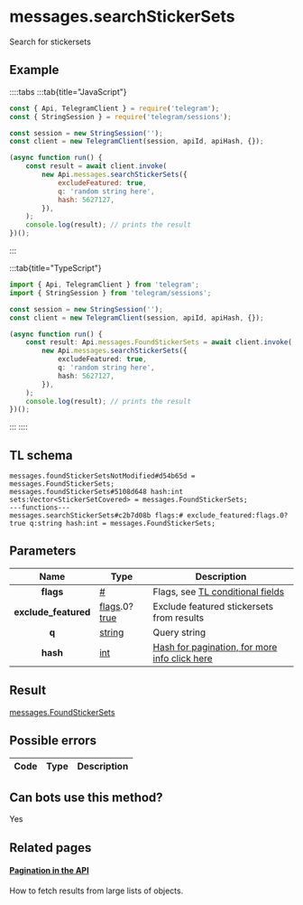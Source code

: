 # messages.searchStickerSets

Search for stickersets

## Example

::::tabs
:::tab{title="JavaScript"}

```js
const { Api, TelegramClient } = require('telegram');
const { StringSession } = require('telegram/sessions');

const session = new StringSession('');
const client = new TelegramClient(session, apiId, apiHash, {});

(async function run() {
    const result = await client.invoke(
        new Api.messages.searchStickerSets({
            excludeFeatured: true,
            q: 'random string here',
            hash: 5627127,
        }),
    );
    console.log(result); // prints the result
})();
```

:::

:::tab{title="TypeScript"}

```ts
import { Api, TelegramClient } from 'telegram';
import { StringSession } from 'telegram/sessions';

const session = new StringSession('');
const client = new TelegramClient(session, apiId, apiHash, {});

(async function run() {
    const result: Api.messages.FoundStickerSets = await client.invoke(
        new Api.messages.searchStickerSets({
            excludeFeatured: true,
            q: 'random string here',
            hash: 5627127,
        }),
    );
    console.log(result); // prints the result
})();
```

:::
::::

## TL schema

```
messages.foundStickerSetsNotModified#d54b65d = messages.FoundStickerSets;
messages.foundStickerSets#5108d648 hash:int sets:Vector<StickerSetCovered> = messages.FoundStickerSets;
---functions---
messages.searchStickerSets#c2b7d08b flags:# exclude_featured:flags.0?true q:string hash:int = messages.FoundStickerSets;
```

## Parameters

|         Name         | Type                                                                                                                              | Description                                                                                             |
| :------------------: | --------------------------------------------------------------------------------------------------------------------------------- | ------------------------------------------------------------------------------------------------------- |
|      **flags**       | [#](https://core.telegram.org/type/%23)                                                                                           | Flags, see [TL conditional fields](https://core.telegram.org/mtproto/TL-combinators#conditional-fields) |
| **exclude_featured** | [flags](https://core.telegram.org/mtproto/TL-combinators#conditional-fields).0?[true](https://core.telegram.org/constructor/true) | Exclude featured stickersets from results                                                               |
|        **q**         | [string](https://core.telegram.org/type/string)                                                                                   | Query string                                                                                            |
|       **hash**       | [int](https://core.telegram.org/type/int)                                                                                         | [Hash for pagination, for more info click here](https://core.telegram.org/api/offsets#hash-generation)  |

## Result

[messages.FoundStickerSets](https://core.telegram.org/type/messages.FoundStickerSets)

## Possible errors

| Code | Type | Description |
| :--: | ---- | ----------- |

## Can bots use this method?

Yes

## Related pages

#### [Pagination in the API](https://core.telegram.org/api/offsets)

How to fetch results from large lists of objects.
